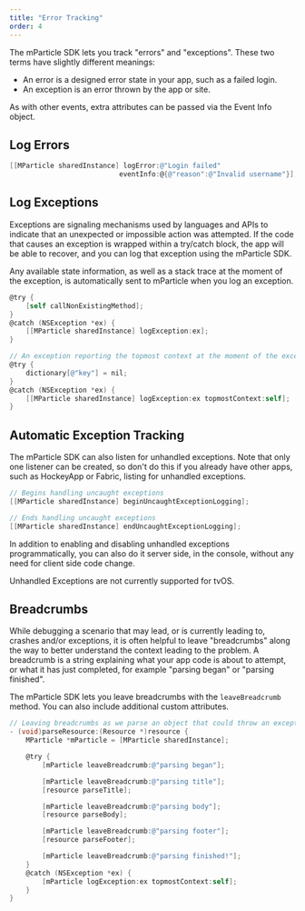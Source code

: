 ```yaml
---
title: "Error Tracking"
order: 4
---
```


The mParticle SDK lets you track "errors" and "exceptions". These two terms have slightly different meanings:

* An error is a designed error state in your app, such as a failed login.
* An exception is an error thrown by the app or site.

As with other events, extra attributes can be passed via the Event Info object.

## Log Errors

~~~objectivec
[[MParticle sharedInstance] logError:@"Login failed"
                           eventInfo:@{@"reason":@"Invalid username"}];
~~~


## Log Exceptions

Exceptions are signaling mechanisms used by languages and APIs to indicate that an unexpected or impossible action was attempted. If the code that causes an exception is wrapped within a try/catch block, the app will be able to recover, and you can log that exception using the mParticle SDK.

Any available state information, as well as a stack trace at the moment of the exception, is automatically sent to mParticle when you log an exception.



~~~objectivec
@try {      
    [self callNonExistingMethod];
}
@catch (NSException *ex) {
    [[MParticle sharedInstance] logException:ex];
}

// An exception reporting the topmost context at the moment of the exception
@try {      
    dictionary[@"key"] = nil;
}
@catch (NSException *ex) {        
    [[MParticle sharedInstance] logException:ex topmostContext:self];
}
~~~

## Automatic Exception Tracking

The mParticle SDK can also listen for unhandled exceptions. Note that only one listener can be created, so don't do this if you already have other apps, such as HockeyApp or Fabric, listing for unhandled exceptions.

~~~objectivec
// Begins handling uncaught exceptions
[[MParticle sharedInstance] beginUncaughtExceptionLogging];

// Ends handling uncaught exceptions
[[MParticle sharedInstance] endUncaughtExceptionLogging];
~~~

In addition to enabling and disabling unhandled exceptions programmatically, you can also do it server side, in the console, without any need for client side code change.

Unhandled Exceptions are not currently supported for tvOS.


## Breadcrumbs

While debugging a scenario that may lead, or is currently leading to, crashes and/or exceptions, it is often helpful to leave "breadcrumbs" along the way to better understand the context leading to the problem. A breadcrumb is a string explaining what your app code is about to attempt, or what it has just completed, for example "parsing began" or "parsing finished".

The mParticle SDK lets you leave breadcrumbs with the `leaveBreadcrumb` method. You can also include additional custom attributes.

~~~objectivec
// Leaving breadcrumbs as we parse an object that could throw an exception
- (void)parseResource:(Resource *)resource {
    MParticle *mParticle = [MParticle sharedInstance];

    @try {
        [mParticle leaveBreadcrumb:@"parsing began"];

        [mParticle leaveBreadcrumb:@"parsing title"];
        [resource parseTitle];

        [mParticle leaveBreadcrumb:@"parsing body"];
        [resource parseBody];

        [mParticle leaveBreadcrumb:@"parsing footer"];
        [resource parseFooter];

        [mParticle leaveBreadcrumb:@"parsing finished!"];
    }
    @catch (NSException *ex) {
        [mParticle logException:ex topmostContext:self];
    }
}
~~~




